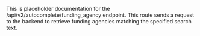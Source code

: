 This is placeholder documentation for the /api/v2/autocomplete/funding_agency
endpoint.  This route sends a request to the backend to retrieve funding
agencies matching the specified search text.
